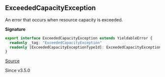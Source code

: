 ## ExceededCapacityException

An error that occurs when resource capacity is exceeded.

**Signature**

```ts
export interface ExceededCapacityException extends YieldableError {
  readonly _tag: "ExceededCapacityException"
  readonly [ExceededCapacityExceptionTypeId]: ExceededCapacityExceptionTypeId
}
```

[Source](https://github.com/Effect-TS/effect/tree/main/packages/effect/src/Cause.ts#L411)

Since v3.5.0
